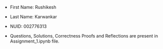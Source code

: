 - First Name: Rushikesh
- Last Name: Karwankar
- NUID: 002776313

- Questions, Solutions, Correctness Proofs and Reflections are present in Assignment_1.ipynb file.
